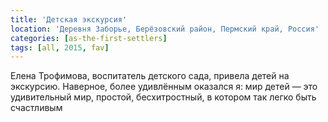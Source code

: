 ```yaml
---
title: 'Детская экскурсия'
location: 'Деревня Заборье, Берёзовский район, Пермский край, Россия'
categories: [as-the-first-settlers]
tags: [all, 2015, fav]
---
```


Елена Трофимова, воспитатель детского сада, привела детей на экскурсию. Наверное, более удивлённым оказался я: мир детей — это удивительный мир, простой, бесхитростный, в котором так легко быть счастливым